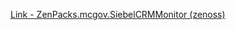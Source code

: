 [Link - ZenPacks.mcgov.SiebelCRMMonitor (zenoss)](https://github.com/zenoss/ZenPacks.mcgov.SiebelCRMMonitor)
